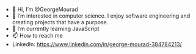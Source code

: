 - 👋 Hi, I’m @GeorgeMourad
- 👀 I’m interested in computer science. I enjoy software engineering and creating projects that have a purpose.
- 🌱 I’m currently learning JavaScript
- 📫 How to reach me
- LinkedIn: https://www.linkedin.com/in/george-mourad-384784213/

<!---
Work in progress portfolio
--->
